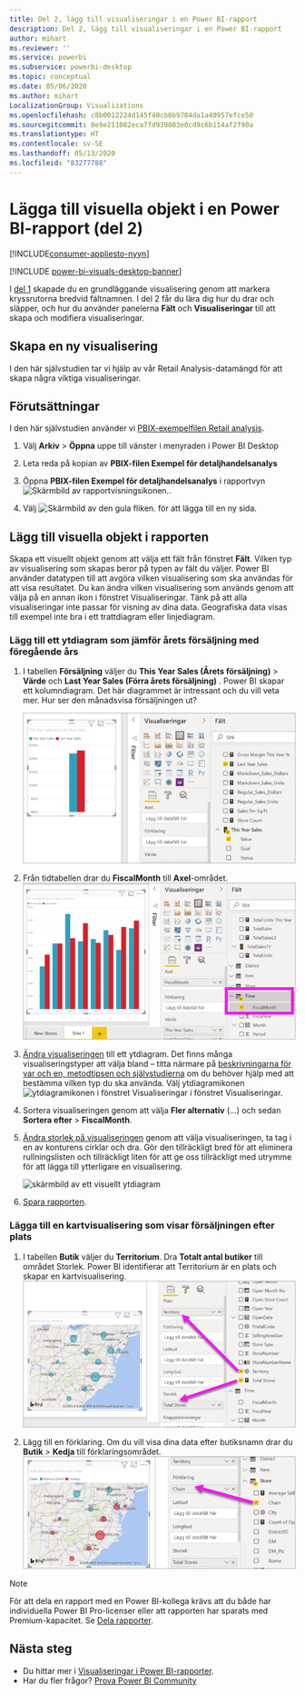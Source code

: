 ```yaml
---
title: Del 2, lägg till visualiseringar i en Power BI-rapport
description: Del 2, lägg till visualiseringar i en Power BI-rapport
author: mihart
ms.reviewer: ''
ms.service: powerbi
ms.subservice: powerbi-desktop
ms.topic: conceptual
ms.date: 05/06/2020
ms.author: mihart
LocalizationGroup: Visualizations
ms.openlocfilehash: c8b0012224d145f40cb6b9784da1a40957efce50
ms.sourcegitcommit: 0e9e211082eca7fd939803e0cd9c6b114af2f90a
ms.translationtype: HT
ms.contentlocale: sv-SE
ms.lasthandoff: 05/13/2020
ms.locfileid: "83277788"
---
```

# <a name="add-visuals-to-a-power-bi-report-part-2"></a>Lägga till visuella objekt i en Power BI-rapport (del 2)

[!INCLUDE[consumer-appliesto-nyyn](../includes/consumer-appliesto-nyyn.md)]    

[!INCLUDE [power-bi-visuals-desktop-banner](../includes/power-bi-visuals-desktop-banner.md)]

I [del 1](power-bi-report-add-visualizations-i.md) skapade du en grundläggande visualisering genom att markera kryssrutorna bredvid fältnamnen.  I del 2 får du lära dig hur du drar och släpper, och hur du använder panelerna **Fält** och **Visualiseringar** till att skapa och modifiera visualiseringar.


## <a name="create-a-new-visualization"></a>Skapa en ny visualisering
I den här självstudien tar vi hjälp av vår Retail Analysis-datamängd för att skapa några viktiga visualiseringar.

## <a name="prerequisites"></a>Förutsättningar

I den här självstudien använder vi [PBIX-exempelfilen Retail analysis](https://download.microsoft.com/download/9/6/D/96DDC2FF-2568-491D-AAFA-AFDD6F763AE3/Retail%20Analysis%20Sample%20PBIX.pbix).

1. Välj **Arkiv** > **Öppna** uppe till vänster i menyraden i Power BI Desktop
   
2. Leta reda på kopian av **PBIX-filen Exempel för detaljhandelsanalys**

1. Öppna **PBIX-filen Exempel för detaljhandelsanalys** i rapportvyn ![Skärmbild av rapportvisningsikonen.](media/power-bi-visualization-kpi/power-bi-report-view.png).

1. Välj ![Skärmbild av den gula fliken.](media/power-bi-visualization-kpi/power-bi-yellow-tab.png) för att lägga till en ny sida.

## <a name="add-visualizations-to-the-report"></a>Lägg till visuella objekt i rapporten

Skapa ett visuellt objekt genom att välja ett fält från fönstret **Fält**. Vilken typ av visualisering som skapas beror på typen av fält du väljer. Power BI använder datatypen till att avgöra vilken visualisering som ska användas för att visa resultatet. Du kan ändra vilken visualisering som används genom att välja på en annan ikon i fönstret Visualiseringar. Tänk på att alla visualiseringar inte passar för visning av dina data. Geografiska data visas till exempel inte bra i ett trattdiagram eller linjediagram. 


### <a name="add-an-area-chart-that-looks-at-this-years-sales-compared-to-last-year"></a>Lägg till ett ytdiagram som jämför årets försäljning med föregående års

1. I tabellen **Försäljning** väljer du **This Year Sales (Årets försäljning)**  > **Värde** och **Last Year Sales (Förra årets försäljning)** . Power BI skapar ett kolumndiagram.  Det här diagrammet är intressant och du vill veta mer. Hur ser den månadsvisa försäljningen ut?  
   
   ![Skärmbild med ett kolumndiagram](media/power-bi-report-add-visualizations-ii/power-bi-start.png)

2. Från tidtabellen drar du **FiscalMonth** till **Axel**-området.  
   ![Skärmbild med ett kolumndiagram där FiscalMonth är en axel](media/power-bi-report-add-visualizations-ii/power-bi-fiscalmonth.png)

3. [Ändra visualiseringen](power-bi-report-change-visualization-type.md) till ett ytdiagram.  Det finns många visualiseringstyper att välja bland – titta närmare på [beskrivningarna för var och en, metodtipsen och självstudierna](power-bi-visualization-types-for-reports-and-q-and-a.md) om du behöver hjälp med att bestämma vilken typ du ska använda. Välj ytdiagramikonen ![ytdiagramikonen i fönstret Visualiseringar](media/power-bi-report-add-visualizations-ii/power-bi-area-chart.png) i fönstret Visualiseringar.

4. Sortera visualiseringen genom att välja **Fler alternativ** (...) och sedan **Sortera efter** >  **FiscalMonth**.

5. [Ändra storlek på visualiseringen](power-bi-visualization-move-and-resize.md) genom att välja visualiseringen, ta tag i en av konturens cirklar och dra. Gör den tillräckligt bred för att eliminera rullningslisten och tillräckligt liten för att ge oss tillräckligt med utrymme för att lägga till ytterligare en visualisering.
   
   ![skärmbild av ett visuellt ytdiagram](media/power-bi-report-add-visualizations-ii/pbi_part2_7b.png)
6. [Spara rapporten](../create-reports/service-report-save.md).

### <a name="add-a-map-visualization-that-looks-at-sales-by-location"></a>Lägga till en kartvisualisering som visar försäljningen efter plats

1. I tabellen **Butik** väljer du **Territorium**. Dra **Totalt antal butiker** till området Storlek. Power BI identifierar att Territorium är en plats och skapar en kartvisualisering.  
   ![Ytdiagram](media/power-bi-report-add-visualizations-ii/power-bi-map1.png)

2. Lägg till en förklaring.  Om du vill visa dina data efter butiksnamn drar du **Butik** > **Kedja** till förklaringsområdet.  
   ![rapportarbetsyta med enpil från Kedja i fältlistan till Kedja i förklaringsbucketen](media/power-bi-report-add-visualizations-ii/power-bi-chain.png)

> [!NOTE]
> För att dela en rapport med en Power BI-kollega krävs att du både har individuella Power BI Pro-licenser eller att rapporten har sparats med Premium-kapacitet. Se [Dela rapporter](../collaborate-share/service-share-reports.md).

## <a name="next-steps"></a>Nästa steg
* Du hittar mer i [Visualiseringar i Power BI-rapporter](power-bi-report-visualizations.md).  
* Har du fler frågor? [Prova Power BI Community](https://community.powerbi.com/)

